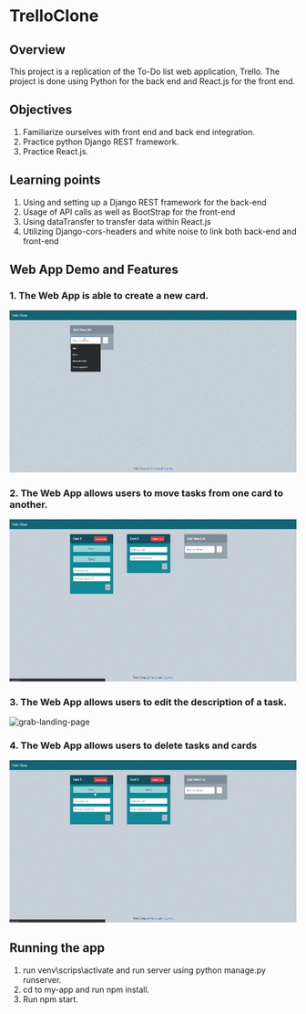 # TrelloClone

## Overview
This project is a replication of the To-Do list web application, Trello.
The project is done using Python for the back end and React.js for the front end.

## Objectives
1. Familiarize ourselves with front end and back end integration.
2. Practice python Django REST framework.
3. Practice React.js.

## Learning points
1. Using and setting up a Django REST framework for the back-end
2. Usage of API calls as well as BootStrap for the front-end
3. Using dataTransfer to transfer data within React.js
4. Utilizing Django-cors-headers and white noise to link both back-end and front-end

## Web App Demo and Features
### 1. The Web App is able to create a new card.
![grab-landing-page](https://github.com/marckii8888/TrelloClone/blob/master/gifsformd/gif1.gif)

### 2. The Web App allows users to move tasks from one card to another.
![grab-landing-page](https://github.com/marckii8888/TrelloClone/blob/master/gifsformd/gif2.gif)

### 3. The Web App allows users to edit the description of a task.
![grab-landing-page](https://github.com/marckii8888/TrelloClone/blob/master/gifsformd/gif3.gif)

### 4. The Web App allows users to delete tasks and cards
![grab-landing-page](https://github.com/marckii8888/TrelloClone/blob/master/gifsformd/gif4.gif)

## Running the app
1. run venv\scrips\activate and run server using python manage.py runserver.
2. cd to my-app and run npm install.
3. Run npm start.
